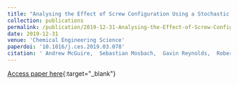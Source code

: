 ```yaml
---
title: "Analysing the Effect of Screw Configuration Using a Stochastic Twin-Screw Granulation Model"
collection: publications
permalink: /publication/2019-12-31-Analysing-the-Effect-of-Screw-Configuration-Using-a-Stochastic-Twin-Screw-Granulation-Model
date: 2019-12-31
venue: 'Chemical Engineering Science'
paperdoi: '10.1016/j.ces.2019.03.078'
citation: ' Andrew McGuire,  Sebastian Mosbach,  Gavin Reynolds,  Robert Patterson,  Eric Bringley,  Nick Eaves,  Jochen Dreyer,  Markus Kraft, &quot;Analysing the Effect of Screw Configuration Using a Stochastic Twin-Screw Granulation Model.&quot; Chemical Engineering Science, 2019.'
---
```

[Access paper here](https://doi.org/10.1016/j.ces.2019.03.078){:target="_blank"}
